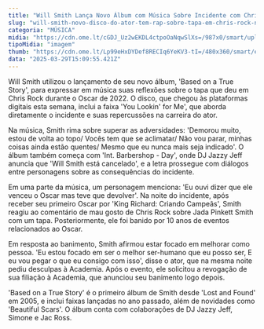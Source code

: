 ```yaml
---
title: "Will Smith Lança Novo Álbum com Música Sobre Incidente com Chris Rock no Oscar"
slug: "will-smith-novo-disco-do-ator-tem-rap-sobre-tapa-em-chris-rock-no-oscar"
categoria: "MÚSICA"
midia: "https://cdn.ome.lt/cGDJ_Uz2wEKDL4ctpoOaNqwSlXs=/987x0/smart/uploads/conteudo/fotos/tapawillsmithchrisrock.jpg"
tipoMidia: "imagem"
thumb: "https://cdn.ome.lt/Lp99eHxDYDef8RECIq6YeKV3-tI=/480x360/smart/extras/conteudos/tapawillsmithchrisrock.jpg"
data: "2025-03-29T15:09:55.421Z"
---
```


Will Smith utilizou o lançamento de seu novo álbum, 'Based on a True Story', para expressar em música suas reflexões sobre o tapa que deu em Chris Rock durante o Oscar de 2022. O disco, que chegou às plataformas digitais esta semana, inclui a faixa 'You Lookin' for Me', que aborda diretamente o incidente e suas repercussões na carreira do ator.

Na música, Smith rima sobre superar as adversidades: 'Demorou muito, estou de volta ao topo/ Vocês tem que se aclimatar/ Não vou parar, minhas coisas ainda estão quentes/ Mesmo que eu nunca mais seja indicado'. O álbum também começa com 'Int. Barbershop - Day', onde DJ Jazzy Jeff anuncia que 'Will Smith está cancelado', e a letra prossegue com diálogos entre personagens sobre as consequências do incidente.

Em uma parte da música, um personagem menciona: 'Eu ouvi dizer que ele venceu o Oscar mas teve que devolver'. Na noite do incidente, após receber seu primeiro Oscar por 'King Richard: Criando Campeãs', Smith reagiu ao comentário de mau gosto de Chris Rock sobre Jada Pinkett Smith com um tapa. Posteriormente, ele foi banido por 10 anos de eventos relacionados ao Oscar.

Em resposta ao banimento, Smith afirmou estar focado em melhorar como pessoa. 'Eu estou focado em ser o melhor ser-humano que eu posso ser, E eu vou pegar o que eu consigo com isso', disse o ator, que na mesma noite pediu desculpas à Academia. Após o evento, ele solicitou a revogação de sua filiação à Academia, que anunciou seu banimento logo depois.

'Based on a True Story' é o primeiro álbum de Smith desde 'Lost and Found' em 2005, e inclui faixas lançadas no ano passado, além de novidades como 'Beautiful Scars'. O álbum conta com colaborações de DJ Jazzy Jeff, Simone e Jac Ross.